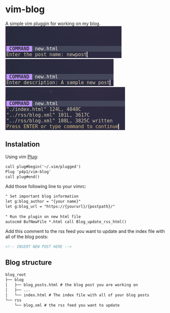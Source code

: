 # vim-blog
A simple vim pluggin for working on my blog.
![new post name](https://raw.githubusercontent.com/p4p1/vim-blog/master/assets/new-post-name.png)
![new post desc](https://raw.githubusercontent.com/p4p1/vim-blog/master/assets/new-post-desc.png)
![save post](https://raw.githubusercontent.com/p4p1/vim-blog/master/assets/new-post-save.png)

## Instalation
Using vim [Plug](https://github.com/junegunn/vim-plug):
```vim
call plug#begin('~/.vim/plugged')
Plug 'p4p1/vim-blog'
call plug#end()
```

Add those following line to your vimrc:
```vim
" Set important blog information
let g:blog_author = "{your name}"
let g:blog_url = "https://{yoururl}/{postpath}/"

" Run the plugin on new html file
autocmd BufNewFile *.html call Blog_update_rss_html()
```

Add this comment to the rss feed you want to update and the index file with all
of the blog posts:
```html
<!-- INSERT NEW POST HERE -->
```

## Blog structure
```
blog_root
├── blog
│   ├── blog_posts.html # the blog post you are working on
│   ├── ...
│   └── index.html # The index file with all of your blog posts
└── rss
    └── blog.xml # the rss feed you want to update
```
